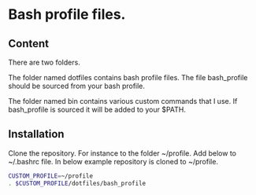 # Bash profile files.

## Content

There are two folders.

The folder named dotfiles contains bash profile files. The file bash_profile should be sourced from your bash profile.

The folder named bin contains various custom commands that I use. If bash_profile is sourced it will be added to your $PATH.

## Installation

Clone the repository. For instance to the folder ~/profile. Add below to ~/.bashrc file. In below example repository is cloned to ~/profile.

````bash
CUSTOM_PROFILE=~/profile
. $CUSTOM_PROFILE/dotfiles/bash_profile
````
